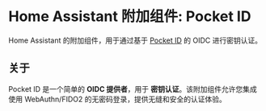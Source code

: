 # Home Assistant 附加组件: Pocket ID

Home Assistant 的附加组件，用于通过基于 [Pocket ID](https://pocket-id.org/) 的 OIDC 进行密钥认证。

## 关于

Pocket ID 是一个简单的 **OIDC 提供者**，用于 **密钥认证**。该附加组件允许您集成使用 WebAuthn/FIDO2 的无密码登录，提供无缝和安全的认证体验。